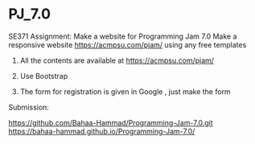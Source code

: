 # PJ_7.0
SE371 Assignment:
Make a website for Programming Jam 7.0
Make a responsive website https://acmpsu.com/pjam/ using any free templates



1. All the contents are available at https://acmpsu.com/pjam/

2. Use Bootstrap

3. The form for registration is given in Google , just make the form


Submission:

https://github.com/Bahaa-Hammad/Programming-Jam-7.0.git
https://bahaa-hammad.github.io/Programming-Jam-7.0/
